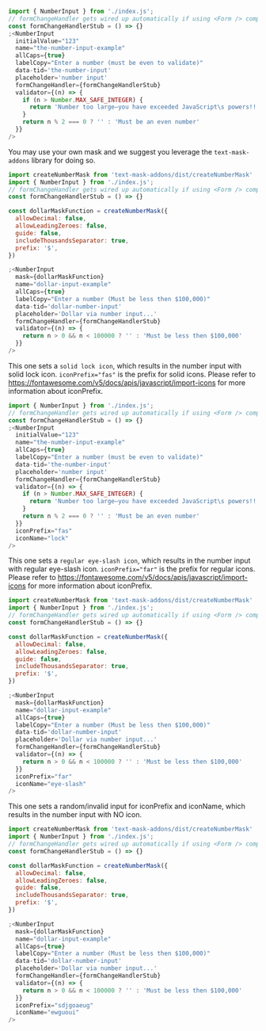 ```jsx
import { NumberInput } from './index.js';
// formChangeHandler gets wired up automatically if using <Form /> component
const formChangeHandlerStub = () => {}
;<NumberInput
  initialValue="123"
  name="the-number-input-example"
  allCaps={true}
  labelCopy="Enter a number (must be even to validate)"
  data-tid='the-number-input'
  placeholder='number input'
  formChangeHandler={formChangeHandlerStub}
  validator={(n) => {
    if (n > Number.MAX_SAFE_INTEGER) {
      return 'Number too large—you have exceeded JavaScript\s powers!!'
    }
    return n % 2 === 0 ? '' : 'Must be an even number'
  }}
/>
```

You may use your own mask and we suggest you leverage the `text-mask-addons` library for doing so.

```jsx
import createNumberMask from 'text-mask-addons/dist/createNumberMask'
import { NumberInput } from './index.js';
// formChangeHandler gets wired up automatically if using <Form /> component
const formChangeHandlerStub = () => {}

const dollarMaskFunction = createNumberMask({
  allowDecimal: false,
  allowLeadingZeroes: false,
  guide: false,
  includeThousandsSeparator: true,
  prefix: '$',
})

;<NumberInput
  mask={dollarMaskFunction}
  name="dollar-input-example"
  allCaps={true}
  labelCopy="Enter a number (Must be less then $100,000)"
  data-tid='dollar-number-input'
  placeholder='Dollar via number input...'
  formChangeHandler={formChangeHandlerStub}
  validator={(n) => {
    return n > 0 && n < 100000 ? '' : 'Must be less then $100,000'
  }}
/>
```

This one sets a `solid lock icon`, which results in the number input with solid lock icon. `iconPrefix="fas"` is the prefix for solid icons. Please refer to https://fontawesome.com/v5/docs/apis/javascript/import-icons for more information about iconPrefix.
```jsx
import { NumberInput } from './index.js';
// formChangeHandler gets wired up automatically if using <Form /> component
const formChangeHandlerStub = () => {}
;<NumberInput
  initialValue="123"
  name="the-number-input-example"
  allCaps={true}
  labelCopy="Enter a number (must be even to validate)"
  data-tid='the-number-input'
  placeholder='number input'
  formChangeHandler={formChangeHandlerStub}
  validator={(n) => {
    if (n > Number.MAX_SAFE_INTEGER) {
      return 'Number too large—you have exceeded JavaScript\s powers!!'
    }
    return n % 2 === 0 ? '' : 'Must be an even number'
  }}
  iconPrefix="fas"
  iconName="lock"
/>
```

This one sets a `regular eye-slash icon`, which results in the number input with regular eye-slash icon. `iconPrefix="far"` is the prefix for regular icons. Please refer to https://fontawesome.com/v5/docs/apis/javascript/import-icons for more information about iconPrefix.
```jsx
import createNumberMask from 'text-mask-addons/dist/createNumberMask'
import { NumberInput } from './index.js';
// formChangeHandler gets wired up automatically if using <Form /> component
const formChangeHandlerStub = () => {}

const dollarMaskFunction = createNumberMask({
  allowDecimal: false,
  allowLeadingZeroes: false,
  guide: false,
  includeThousandsSeparator: true,
  prefix: '$',
})

;<NumberInput
  mask={dollarMaskFunction}
  name="dollar-input-example"
  allCaps={true}
  labelCopy="Enter a number (Must be less then $100,000)"
  data-tid='dollar-number-input'
  placeholder='Dollar via number input...'
  formChangeHandler={formChangeHandlerStub}
  validator={(n) => {
    return n > 0 && n < 100000 ? '' : 'Must be less then $100,000'
  }}
  iconPrefix="far"
  iconName="eye-slash"
/>
```
This one sets a random/invalid input for iconPrefix and iconName, which results in the number input with NO icon.
```jsx
import createNumberMask from 'text-mask-addons/dist/createNumberMask'
import { NumberInput } from './index.js';
// formChangeHandler gets wired up automatically if using <Form /> component
const formChangeHandlerStub = () => {}

const dollarMaskFunction = createNumberMask({
  allowDecimal: false,
  allowLeadingZeroes: false,
  guide: false,
  includeThousandsSeparator: true,
  prefix: '$',
})

;<NumberInput
  mask={dollarMaskFunction}
  name="dollar-input-example"
  allCaps={true}
  labelCopy="Enter a number (Must be less then $100,000)"
  data-tid='dollar-number-input'
  placeholder='Dollar via number input...'
  formChangeHandler={formChangeHandlerStub}
  validator={(n) => {
    return n > 0 && n < 100000 ? '' : 'Must be less then $100,000'
  }}
  iconPrefix="sdjgoaeug"
  iconName="ewguoui"
/>
```
